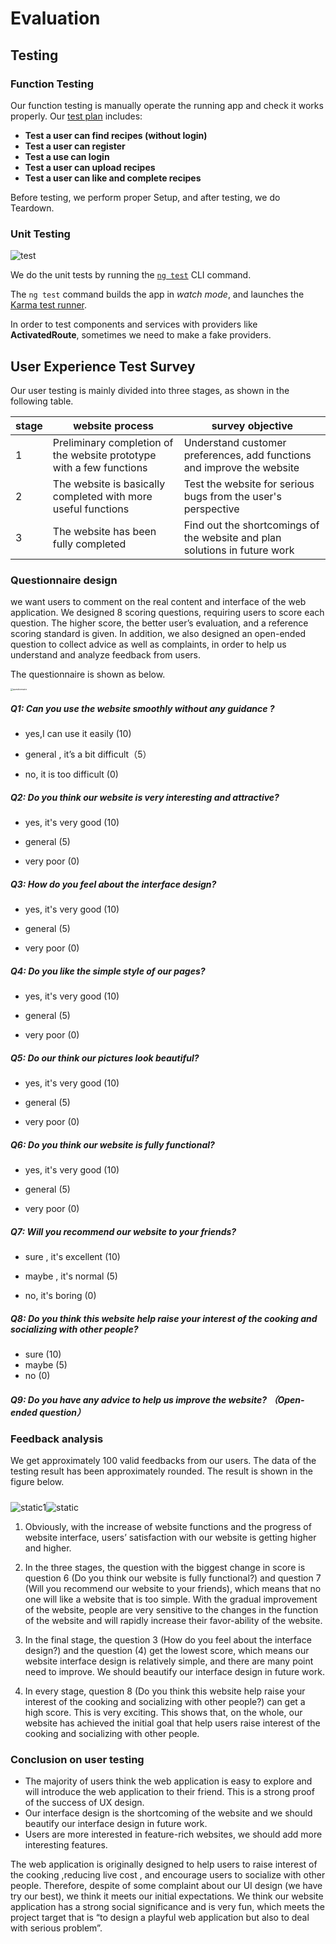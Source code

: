 # Evaluation

## Testing

### **Function Testing** 

Our function testing is manually operate the running app and check it works properly. Our [test plan](..\test\test-plan.md) includes:

- **Test a user can find recipes (without login)**
- **Test a user can register**
- **Test a use can login**
- **Test a user can upload recipes**
- **Test a user can like and complete recipes**

Before testing, we perform proper Setup, and after testing, we do Teardown.

### Unit Testing

![test](images/Evaluation/test.png)

 We do the unit tests by running the [`ng test`](https://angular.io/cli/test) CLI command.

The `ng test` command builds the app in *watch mode*, and launches the [Karma test runner](https://karma-runner.github.io/).

In order to test components and services with providers like **ActivatedRoute**, sometimes we need to make a fake providers.


## User Experience Test Survey

Our user testing is mainly divided into three stages, as shown in the following table.

| stage | website process                                              | survey objective                                             |
| ----- | ------------------------------------------------------------ | ------------------------------------------------------------ |
| 1     | Preliminary completion of the website prototype with a few functions | Understand customer preferences, add functions and improve the website |
| 2     | The website is basically completed with more useful functions | Test the website for serious bugs from the user's perspective |
| 3     | The website has been fully completed                         | Find out the shortcomings of the website and plan solutions in future work |

###  Questionnaire design

we want users to comment on the real content and interface of the web application. We designed 8 scoring questions, requiring users to score each question. The higher score, the better user’s evaluation, and a reference scoring standard is given. In addition, we also designed an open-ended question to collect advice as well as complaints, in order to help us understand and analyze feedback from users.

The questionnaire is shown as below.

<img src="images/Evaluation/questionnaire.jpg" alt="questionnaire" style="zoom: 25%;" />

##### Q1: Can you use the website smoothly without any guidance ?

-   yes,I can use it easily (10)
    
-   general , it’s a bit difficult（5）
    
-   no, it is too difficult (0)

##### Q2: Do you think our website is very interesting and attractive?

-   yes, it's very good (10)
    
-   general (5)
    
-   very poor (0)

##### Q3: How do you feel about the interface design?

-   yes, it's very good (10)
    
-   general (5)
    
-   very poor (0)

##### Q4: Do you like the simple style of our pages?

-   yes, it's very good (10)
    
-   general (5)
    
-   very poor (0)

##### Q5: Do our think our pictures look beautiful?

-   yes, it's very good (10)
    
-   general (5)
    
-   very poor (0)

##### Q6: Do you think our website is fully functional?

-   yes, it's very good (10)
    
-   general (5)
    
-   very poor (0)

##### Q7: Will you recommend our website to your friends?

-   sure , it's excellent (10)
    
-   maybe , it's normal (5)
    
-   no, it's boring (0)

##### Q8: Do you think this website help raise your interest of the cooking and socializing with other people?

-   sure (10)
-   maybe (5)
-   no (0)

##### **Q9: Do you have any advice to help us improve the website? （Open-ended question）**





###  Feedback analysis

We get approximately 100 valid feedbacks from our users. The data of the testing result has been approximately rounded. The result is shown in the figure below.

##### 

![static1](images/Evaluation/static1.png)![static](images/Evaluation/static.png)

 1. Obviously, with the increase of website functions and  the progress of website interface,  users’ satisfaction with our website is getting higher and higher.

 2. In the three stages, the question with the biggest change in score is question 6 (Do you think our website is fully functional?) and question 7 (Will you recommend our website to your friends), which means that no one will like a website that is too simple. With the gradual improvement of the website, people are very sensitive to the changes in the function of the website and will rapidly increase their favor-ability of the website.
 3. In the final stage, the question 3 (How do you feel about the interface design?) and the question (4) get the lowest score, which means our website interface design is relatively simple, and there are many point need to improve. We should beautify our interface design in future work.
 4. In every stage, question 8 (Do you think this website help raise your interest of the cooking and socializing with other people?) can get a high score. This is very exciting. This shows that, on the whole, our website has achieved the initial goal that help users raise interest of the cooking and socializing with other people.

### Conclusion on user testing

-   The majority of users think the web application is easy to explore and will introduce the web application to their friend.  This is a strong proof of the success of UX design.
- Our interface design is the shortcoming of the website and we should beautify our interface design in future work.
-   Users are more interested in feature-rich websites, we should add more interesting features.

The web application is originally designed to help users to raise interest of the cooking ,reducing live cost , and encourage users to socialize with other people.  Therefore, despite of some complaint about our UI design (we have try our best), we think it meets our initial expectations. We think our website application has a strong social significance and is very fun, which meets the project target that is “to design a playful web application but also to deal with serious problem”.